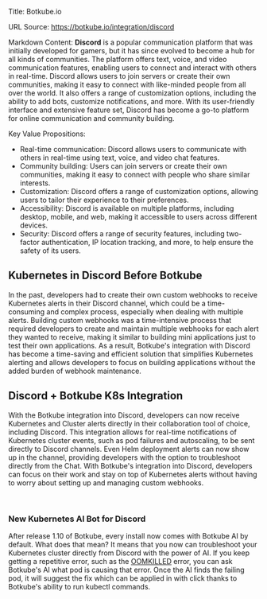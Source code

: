 Title: Botkube.io

URL Source: https://botkube.io/integration/discord

Markdown Content:
**Discord** is a popular communication platform that was initially developed for gamers, but it has since evolved to become a hub for all kinds of communities. The platform offers text, voice, and video communication features, enabling users to connect and interact with others in real-time. Discord allows users to join servers or create their own communities, making it easy to connect with like-minded people from all over the world. It also offers a range of customization options, including the ability to add bots, customize notifications, and more. With its user-friendly interface and extensive feature set, Discord has become a go-to platform for online communication and community building.

Key Value Propositions:

*   Real-time communication: Discord allows users to communicate with others in real-time using text, voice, and video chat features.
*   Community building: Users can join servers or create their own communities, making it easy to connect with people who share similar interests.
*   Customization: Discord offers a range of customization options, allowing users to tailor their experience to their preferences.
*   Accessibility: Discord is available on multiple platforms, including desktop, mobile, and web, making it accessible to users across different devices.
*   Security: Discord offers a range of security features, including two-factor authentication, IP location tracking, and more, to help ensure the safety of its users.

Kubernetes in Discord Before Botkube
------------------------------------

In the past, developers had to create their own custom webhooks to receive Kubernetes alerts in their Discord channel, which could be a time-consuming and complex process, especially when dealing with multiple alerts. Building custom webhooks was a time-intensive process that required developers to create and maintain multiple webhooks for each alert they wanted to receive, making it similar to building mini applications just to test their own applications. As a result, Botkube's integration with Discord has become a time-saving and efficient solution that simplifies Kubernetes alerting and allows developers to focus on building applications without the added burden of webhook maintenance.

Discord + Botkube K8s Integration
---------------------------------

With the Botkube integration into Discord, developers can now receive Kubernetes and Cluster alerts directly in their collaboration tool of choice, including Discord. This integration allows for real-time notifications of Kubernetes cluster events, such as pod failures and autoscaling, to be sent directly to Discord channels. Even Helm deployment alerts can now show up in the channel, providing developers with the option to troubleshoot directly from the Chat. With Botkube's integration into Discord, developers can focus on their work and stay on top of Kubernetes alerts without having to worry about setting up and managing custom webhooks.

‍

### New Kubernetes AI Bot for Discord

After release 1.10 of Botkube, every install now comes with Botkube AI by default. What does that mean? It means that you now can troubleshoot your Kubernetes cluster directly from Discord with the power of AI. If you keep getting a repetitive error, such as the [OOMKILLED](https://botkube.io/learn/what-is-oomkilled) error, you can ask Botkube's AI what pod is causing that error. Once the AI finds the failing pod, it will suggest the fix which can be applied in with click thanks to Botkube's ability to run kubectl commands.
